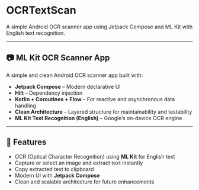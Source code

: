 # OCRTextScan

A simple Android OCR scanner app using Jetpack Compose and ML Kit with English text recognition.

---

## 📷 ML Kit OCR Scanner App

A simple and clean Android OCR scanner app built with:

- **Jetpack Compose** – Modern declarative UI  
- **Hilt** – Dependency injection  
- **Kotlin + Coroutines + Flow** – For reactive and asynchronous data handling  
- **Clean Architecture** – Layered structure for maintainability and testability  
- **ML Kit Text Recognition (English)** – Google’s on-device OCR engine  

---

## 🧠 Features

- OCR (Optical Character Recognition) using **ML Kit** for English text  
- Capture or select an image and extract text instantly  
- Copy extracted text to clipboard  
- Modern UI with **Jetpack Compose**  
- Clean and scalable architecture for future enhancements  
